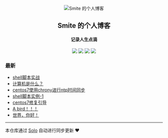 <p align="center"><img alt="Smite 的个人博客" src="https://static.b3log.org/images/brand/solo-32.png"></p><h2 align="center">
Smite 的个人博客
</h2>

<h4 align="center">记录人生点滴</h4>
<p align="center"><a title="Smite 的个人博客" target="_blank" href="https://github.com/SmiteLi/solo-blog"><img src="https://img.shields.io/github/last-commit/SmiteLi/solo-blog.svg?style=flat-square&color=FF9900"></a>
<a title="GitHub repo size in bytes" target="_blank" href="https://github.com/SmiteLi/solo-blog"><img src="https://img.shields.io/github/repo-size/SmiteLi/solo-blog.svg?style=flat-square"></a>
<a title="Solo Version" target="_blank" href="https://github.com/b3log/solo/releases"><img src="https://img.shields.io/badge/solo-3.6.2-f1e05a.svg?style=flat-square&color=blueviolet"></a>
<a title="Hits" target="_blank" href="https://github.com/b3log/hits"><img src="https://hits.b3log.org/SmiteLi/solo-blog.svg"></a></p>

### 最新

* [shell脚本实战](https://smite.site/articles/2019/07/16/1563287012292.html)
* [计算机是什么？](https://smite.site/articles/2019/07/13/1562980501610.html)
* [centos7使用chrony进行ntp时间同步](https://smite.site/articles/2019/06/12/1560329546479.html)
* [shell脚本实例-1](https://smite.site/articles/2019/06/11/1560246472451.html)
* [centos7修复引导](https://smite.site/articles/2019/06/11/1560227801329.html)
* [A bird！！！](https://smite.site/articles/2019/06/10/1560176729708.html)
* [世界，你好！](https://smite.site/hello-solo)



---

本仓库通过 [Solo](https://github.com/b3log/solo) 自动进行同步更新 ❤️ 